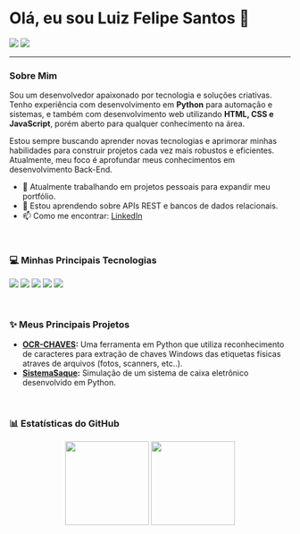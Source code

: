 # Olá, eu sou Luiz Felipe Santos 👋

<p align="left">
  <a href="https://www.linkedin.com/in/luizfsantoss/" target="_blank"><img src="https://img.shields.io/badge/LinkedIn-0077B5?style=for-the-badge&logo=linkedin&logoColor=white" /></a>
  <a href="lfsantos.dev@gmail.com"><img src="https://img.shields.io/badge/Gmail-D14836?style=for-the-badge&logo=gmail&logoColor=white" /></a>
</p>

---

### Sobre Mim
Sou um desenvolvedor apaixonado por tecnologia e soluções criativas. Tenho experiência com desenvolvimento em **Python** para automação e sistemas, e também com desenvolvimento web utilizando **HTML, CSS e JavaScript**, porém aberto para qualquer conhecimento na área.

Estou sempre buscando aprender novas tecnologias e aprimorar minhas habilidades para construir projetos cada vez mais robustos e eficientes. Atualmente, meu foco é aprofundar meus conhecimentos em desenvolvimento Back-End.

- 🔭 Atualmente trabalhando em projetos pessoais para expandir meu portfólio.
- 🌱 Estou aprendendo sobre APIs REST e bancos de dados relacionais.
- 📫 Como me encontrar: [LinkedIn](LINK_DO_SEU_LINKEDIN)

<br>

### 💻 Minhas Principais Tecnologias

<p align="left">
  <img src="https://img.shields.io/badge/Python-3776AB?style=for-the-badge&logo=python&logoColor=white" />
  <img src="https://img.shields.io/badge/JavaScript-F7DF1E?style=for-the-badge&logo=javascript&logoColor=black" />
  <img src="https://img.shields.io/badge/HTML5-E34F26?style=for-the-badge&logo=html5&logoColor=white" />
  <img src="https://img.shields.io/badge/CSS3-1572B6?style=for-the-badge&logo=css3&logoColor=white" />
  <img src="https://img.shields.io/badge/GIT-E44C30?style=for-the-badge&logo=git&logoColor=white" />
</p>

<br>

### ✨ Meus Principais Projetos
- **[OCR-CHAVES](https://github.com/OGUTAO/OCR_CHAVES):** Uma ferramenta em Python que utiliza reconhecimento de caracteres para extração de chaves Windows das etiquetas físicas atraves de arquivos (fotos, scanners, etc..).
- **[SistemaSaque](https://github.com/OGUTAO/SistemaSaque):** Simulação de um sistema de caixa eletrônico desenvolvido em Python.

<br>

### 📊 Estatísticas do GitHub

<p align="center">
  <img height="150em" src="https://github-readme-stats.vercel.app/api?username=OGUTAO&show_icons=true&theme=dracula&include_all_commits=true&count_private=true"/>
  <img height="150em" src="https://github-readme-stats.vercel.app/api/top-langs/?username=OGUTAO&layout=compact&langs_count=7&theme=dracula"/>
</p>
